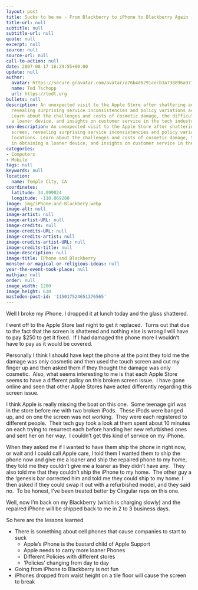```yaml
---
layout: post
title: Sucks to be me - From Blackberry to iPhone to Blackberry Again
title-url: null
subtitle: null
subtitle-url: null
quote: null
excerpt: null
source: null
source-url: null
call-to-action: null
date: 2007-08-17 16:29:55+00:00
update: null
author:
  avatar: https://secure.gravatar.com/avatar/a76b4d6291cecb3a738896a971bfb903?s=512&d=mp&r=g
  name: Ted Tschopp
  url: https://tedt.org
bullets: null
description: An unexpected visit to the Apple Store after shattering an iPhone screen,
  revealing surprising service inconsistencies and policy variations across locations.
  Learn about the challenges and costs of cosmetic damage, the difficulty in obtaining
  a loaner device, and insights on customer service in the tech industry.
seo-description: An unexpected visit to the Apple Store after shattering an iPhone
  screen, revealing surprising service inconsistencies and policy variations across
  locations. Learn about the challenges and costs of cosmetic damage, the difficulty
  in obtaining a loaner device, and insights on customer service in the tech industry.
categories:
- Computers
- Mobile
tags: null
keywords: null
location:
  name: Temple City, CA
coordinates:
  latitude: 34.099024
  longitude: -118.069288
image: img/iPhone-and-Blackbery.webp
image-alt: null
image-artist: null
image-artist-URL: null
image-credits: null
image-credits-URL: null
image-credits-artist: null
image-credits-artist-URL: null
image-credits-title: null
image-description: null
image-title: IPhone and Blackberry
monster-or-magical-or-religious-ideas: null
year-the-event-took-place: null
mathjax: null
order: null
image_width: 1200
image_height: 630
mastodon-post-id: '115017524651376565'
---
```

Well I broke my iPhone. I dropped it at lunch today and the glass shattered. 

I went off to the Apple Store last night to get it replaced.&#160; Turns out that due to the fact that the screen is shattered and nothing else is wrong I will have to pay $250 to get it fixed.&#160; If I had damaged the phone more I wouldn’t have to pay as it would be covered.&#160; 

Personally I think I should have kept the phone at the point they told me the damage was only cosmetic and then used the touch screen and cut my finger up and then asked them if they thought the damage was only cosmetic.&#160; Also, what seems interesting to me is that each Apple Store seems to have a different policy on this broken screen issue.&#160; I have gone online and seen that other Apple Stores have acted differently regarding this screen issue.

I think Apple is really missing the boat on this one.&#160; Some teenage girl was in the store before me with two broken iPods.&#160; These iPods were banged up, and on one the screen was not working.&#160; They were each registered to different people.&#160; Their tech guy took a look at them spent about 10 minutes on each trying to resurrect each before handing her new refurbished ones and sent her on her way.&#160; I couldn’t get this kind of service on my iPhone.&#160; 

When they asked me if I wanted to have them ship the phone in right now, or wait and I could call Apple care, I told them I wanted them to ship the phone now and give me a loaner and ship the repaired phone to my home, they told me they couldn’t give me a loaner as they didn’t have any.&#160; They also told me that they couldn’t ship the iPhone to my home.&#160; The other guy a the ‘genesis bar corrected him and told me they could ship to my home. I then asked if they could swap it out with a refurbished model, and they said no.&#160; To be honest, I’ve been treated better by Cingular reps on this one.&#160; 

Well, now I’m back on my Blackberry (which is charging slowly) and the repaired iPhone will be shipped back to me in 2 to 3 business days.

So here are the lessons learned

  * There is something about cell phones that cause companies to start to suck 
      * Apple’s iPhone is the bastard child of Apple Support
      * Apple needs to carry more loaner Phones
      * Different Policies with different stores
      * ‘Policies’ changing from day to day
  * Going from iPhone to Blackberry is not fun
  * iPhones dropped from waist height on a tile floor will cause the screen to break